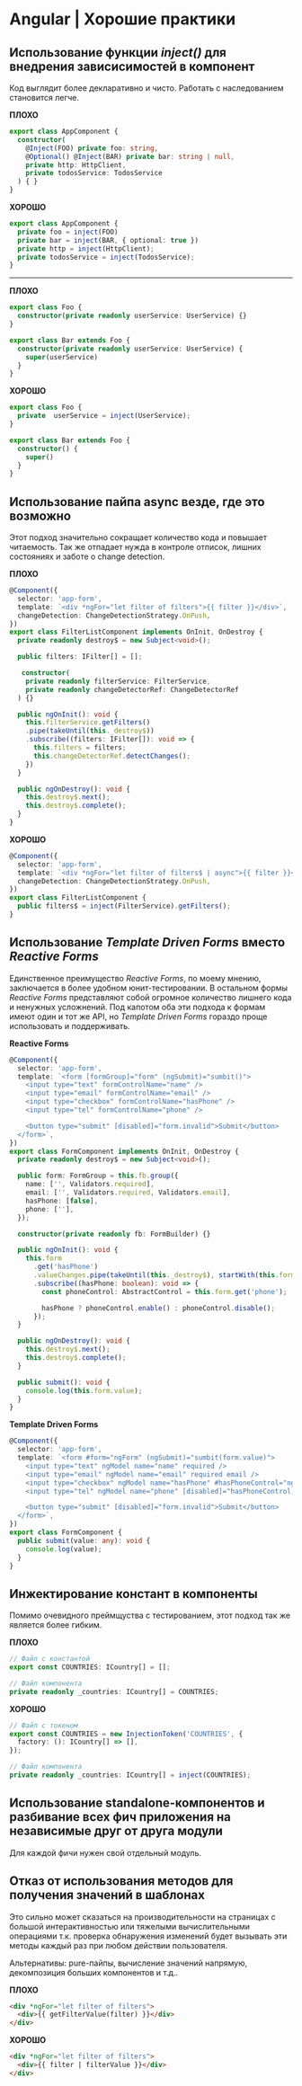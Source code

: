 # Angular | Хорошие практики

## Использование функции *inject()* для внедрения зависисимостей в компонент
Код выглядит более декларативно и чисто. Работать с наследованием становится легче.

**ПЛОХО**

```ts
export class AppComponent {
  constructor(
    @Inject(FOO) private foo: string,
    @Optional() @Inject(BAR) private bar: string | null,
    private http: HttpClient,
    private todosService: TodosService
  ) { }
}
```

**ХОРОШО**

```ts
export class AppComponent {
  private foo = inject(FOO)
  private bar = inject(BAR, { optional: true })
  private http = inject(HttpClient);
  private todosService = inject(TodosService);
}
```
------------

**ПЛОХО**
```ts
export class Foo {
  constructor(private readonly userService: UserService) {}
}

export class Bar extends Foo {
  constructor(private readonly userService: UserService) {
    super(userService)
  }
}
```

**ХОРОШО**

```ts
export class Foo {
  private  userService = inject(UserService);
}

export class Bar extends Foo {
  constructor() {
    super()
  }
}
```

## Использование пайпа async везде, где это возможно
Этот подход значительно сокращает количество кода и повышает читаемость. Так же отпадает нужда в контроле отписок, лишних состояниях и заботе о change detection.

**ПЛОХО**

```ts
@Component({
  selector: 'app-form',
  template: `<div *ngFor="let filter of filters">{{ filter }}</div>`,
  changeDetection: ChangeDetectionStrategy.OnPush,
})
export class FilterListComponent implements OnInit, OnDestroy {
  private readonly destroy$ = new Subject<void>();

  public filters: IFilter[] = [];

   constructor(
    private readonly filterService: FilterService,
    private readonly changeDetectorRef: ChangeDetectorRef
  ) {}

  public ngOnInit(): void {
    this.filterService.getFilters()
    .pipe(takeUntil(this._destroy$))
    .subscribe((filters: IFilter[]): void => {
      this.filters = filters;
      this.changeDetectorRef.detectChanges();
    })
  }

  public ngOnDestroy(): void {
    this.destroy$.next();
    this.destroy$.complete();
  }
}
```

**ХОРОШО**

```ts
@Component({
  selector: 'app-form',
  template: `<div *ngFor="let filter of filters$ | async">{{ filter }}</div>`,
  changeDetection: ChangeDetectionStrategy.OnPush,
})
export class FilterListComponent {
  public filters$ = inject(FilterService).getFilters();
}
```

## Использование *Template Driven Forms* вместо *Reactive Forms*
 Единственное преимущество *Reactive Forms*, по моему мнению, заключается в более удобном юнит-тестировании. В остальном формы *Reactive Forms* представляют собой огромное количество лишнего кода и ненужных усложнений. Под капотом оба эти подхода к формам имеют один и тот же API, но *Template Driven Forms* гораздо проще использовать и поддерживать.

**Reactive Forms**

```ts
@Component({
  selector: 'app-form',
  template: `<form [formGroup]="form" (ngSubmit)="sumbit()">
    <input type="text" formControlName="name" />
    <input type="email" formControlName="email" />
    <input type="checkbox" formControlName="hasPhone" />
    <input type="tel" formControlName="phone" />

    <button type="submit" [disabled]="form.invalid">Submit</button>
  </form>`,
})
export class FormComponent implements OnInit, OnDestroy {
  private readonly destroy$ = new Subject<void>();

  public form: FormGroup = this.fb.group({
    name: ['', Validators.required],
    email: ['', Validators.required, Validators.email],
    hasPhone: [false],
    phone: [''],
  });

  constructor(private readonly fb: FormBuilder) {}

  public ngOnInit(): void {
    this.form
      .get('hasPhone')
      .valueChanges.pipe(takeUntil(this._destroy$), startWith(this.form.get('hasPhone').value))
      .subscribe((hasPhone: boolean): void => {
        const phoneControl: AbstractControl = this.form.get('phone');

        hasPhone ? phoneControl.enable() : phoneControl.disable();
      });
  }

  public ngOnDestroy(): void {
    this.destroy$.next();
    this.destroy$.complete();
  }

  public submit(): void {
    console.log(this.form.value);
  }
}
```

**Template Driven Forms**
```ts
@Component({
  selector: 'app-form',
  template: `<form #form="ngForm" (ngSubmit)="sumbit(form.value)">
    <input type="text" ngModel name="name" required />
    <input type="email" ngModel name="email" required email />
    <input type="checkbox" ngModel name="hasPhone" #hasPhoneControl="ngModel" />
    <input type="tel" ngModel name="phone" [disabled]="hasPhoneControl.value" />

    <button type="submit" [disabled]="form.invalid">Submit</button>
  </form>`,
})
export class FormComponent {
  public submit(value: any): void {
    console.log(value);
  }
}
```

## Инжектирование констант в компоненты
Помимо очевидного преймщуства с тестированием, этот подход так же является более гибким.

**ПЛОХО**

```ts
// Файл с константой
export const COUNTRIES: ICountry[] = [];

// Файл компонента
private readonly _countries: ICountry[] = COUNTRIES;
```

**ХОРОШО**

```ts
// Файл с токеном
export const COUNTRIES = new InjectionToken('COUNTRIES', {
  factory: (): ICountry[] => [],
});

// Файл компонента
private readonly _countries: ICountry[] = inject(COUNTRIES);
```

## Использование standalone-компонентов и разбивание всех фич приложения на  независимые друг от друга модули
Для каждой фичи нужен свой отдельный модуль.

## Отказ от использования методов для получения значений в шаблонах
Это сильно может сказаться на производительности на страницах с большой интерактивностью или тяжелыми вычислительными операциями т.к. проверка обнаружения изменений будет вызывать эти методы каждый раз при любом действии пользователя.

Альтернативы: pure-пайпы, вычисление значений напрямую, декомпозиция больших компонентов и т.д..


**ПЛОХО**

```html
<div *ngFor="let filter of filters">
  <div>{{ getFilterValue(filter) }}</div>
</div>
```

**ХОРОШО**
```html
<div *ngFor="let filter of filters">
  <div>{{ filter | filterValue }}</div>
</div>
```
